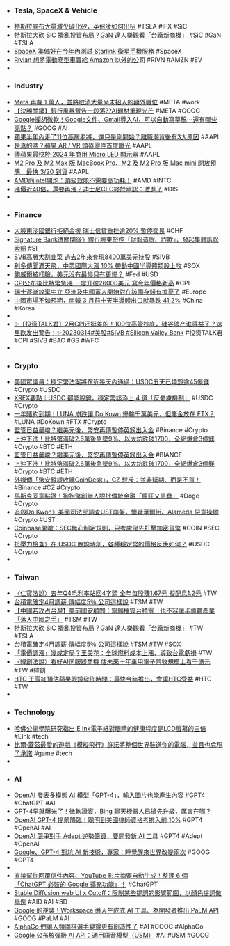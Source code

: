 - ### Tesla, SpaceX & Vehicle
- [特斯拉宣布大量減少碳化矽，英飛凌如何出招](https://technews.tw/2023/03/15/infineon-compound-semiconductor/) #TSLA #IFX #SiC
- [特斯拉大砍 SiC 攪亂投資布局？GaN 達人樂觀看「台廠新商機」](https://technews.tw/2023/03/15/itri-new-platform-for-third-generation-semiconductor-technology/) #SiC #GaN #TSLA
- [SpaceX 準備好在今年內測試 Starlink 衛星手機服務](https://chinese.engadget.com/spacex-is-getting-ready-to-test-its-starlink-satellite-to-cell-phone-service-100012459.html) #SpaceX
- [Rivian 想將電動廂型車賣給 Amazon 以外的公司](https://chinese.engadget.com/rivians-electric-delivery-vans-could-soon-be-available-to-companies-other-than-amazon-010401455.html) #RIVN #AMZN #EV
-
- ###  Industry
- [Meta 再裁 1 萬人，並將取消大量尚未招人的額外職位](https://chinese.engadget.com/zuckerberg-touts-year-of-efficiency-as-meta-lays-off-an-additional-10000-workers-144656596.html) #META #work
- [【決勝關鍵】銀行風暴暫告一段落??AI題材重現光芒](https://m.cnyes.com/news/id/5115456) #META #GOOG
- [Google攔胡微軟！Google文件、Gmail導入AI，可以自動寫草稿⋯還有哪些亮點？](https://www.bnext.com.tw/article/74443/google-googledoc-gmail-generatedai) #GOOG #AI
- [蘋果半年內走了11位高層老將，還只是剛開始？離職潮背後有3大原因](https://www.bnext.com.tw/article/74446/apple-senior-mana-reasons-elev) #AAPL
- [是真的嗎？蘋果 AR / VR 頭盔零件首度曝光](https://technews.tw/2023/03/14/apple-ar-vr-5/) #AAPL
- [傳蘋果最快於 2024 年商用 Micro LED 顯示器](https://technews.tw/2023/03/14/apple-micro-led-3/) #AAPL
- [M2 Pro 及 M2 Max 版 MacBook Pro、M2 及 M2 Pro 版 Mac mini 開放預購，最快 3/20 到貨](https://www.techbang.com/posts/104628-m2-pro-and-m2-max-macbook-pro-m2-and-m2-pro-mac-mini) #AAPL
- [AMD向Intel開炮：頂級效能不需要高功耗！](https://3cjohnhardware.wordpress.com/2023/03/13/amd-intel-7/) #AMD #INTC
- [漲價近40倍，還要再漲？迪士尼CEO終於承認：激進了](https://news.cnyes.com/news/id/5115394) #DIS
-
- ### Finance
- [大股東沙國銀行拒絕金援 瑞士信貸重挫逾20% 暫停交易](https://news.cnyes.com/news/id/5115606) #CHF
- [Signature Bank遭關閉後》銀行股東怒控「財報造假、詐欺」，發起集體訴訟索賠](https://www.blocktempo.com/shareholders-sue-signature-for-fraud/) #SI
- [SVB高層大割韭菜 過去2年來套現8400萬美元持股](https://news.cnyes.com/news/id/5115382) #SIVB
- [利多傳聞滿天飛，中芯國際大漲 10% 帶動中國半導體類股上攻](https://finance.technews.tw/2023/03/14/smic-surges-10-leading-chinese-semiconductor-stocks-to-rally/) #SOX
- [鮑威爾被打臉，美元沒有最慘只有更慘？](https://www.dailyfxasia.com/cn/cmarkets/20230314-23353.html) #Fed #USD
- [CPI公布後比特幣急漲 一度升破26000美元 寫今年價格新高](https://news.cnyes.com/news/id/5115353) #CPI
- [瑞士逐漸放棄中立 亞洲及中國富人開始對在該國存錢有擔憂了](https://www.rfi.fr/tw/歐洲/20230312-瑞士逐漸放棄中立-亞洲及中國富人開始對在該國存錢有擔憂了) #Europe
- [中國市場不如預期，南韓 3 月前十天半導體出口就暴跌 41.2%](https://finance.technews.tw/2023/03/14/south-koreas-semiconductor-exports-plunge-41-2-in-first-10-days-of-march-alone/) #China #Korea
-
- [✨【投资TALK君】2月CPI还挺差的！100位高管抄底，硅谷破产谁得益了？达里欧发出警告！✨20230314#美股#SIVB #Silicon Valley Bank](https://www.youtube.com/watch?v=8ViWpeTCW4Y) #投资TALK君 #CPI #SIVB #BAC #GS #WFC
-
- ### Crypto
- [美國眾議員：穩定幣法案將在近幾天內通過；USDC五天已燒毀逾45億鎂](https://www.blocktempo.com/rep-maxine-waters-says-u-s-could-pass-stablecoin-legislation-in-a-few-days/) #Crypto #USDC
- [XREX觀點｜USDC 都能脫鉤，穩定幣該添上 4 道「反憂慮機制」](https://www.blocktempo.com/xrex-talks-about-anti-depegged-mechanism-of-stablecoins/) #USDC #Crypto
- [一年賭約到期！LUNA 崩跌讓 Do Kown 慘輸千萬美元，但賭金放在 FTX？](https://www.blocktempo.com/do-kwon-bets-1-million-on-lunas-future-price-one-year-ago/) #LUNA #DoKown #FTX #Crypto
- [監管日益嚴峻？繼美元後，幣安再傳暫停英鎊出入金](https://abmedia.io/20230314-binance-will-suspend-gbp-transactions-by-paysafe) #Binance #Crypto
- [上沖下洗！比特幣漲破2.6萬後急墜9％、以太坊跌破1700，全網爆倉3億鎂](https://www.blocktempo.com/bitcoin-falls-9-percent-after-rising-past-26000/) #Crypto #BTC #ETH
- [監管日益嚴峻？繼美元後，幣安再傳暫停英鎊出入金](https://abmedia.io/20230314-binance-will-suspend-gbp-transactions-by-paysafe) #BIANCE
- [上沖下洗！比特幣漲破2.6萬後急墜9％、以太坊跌破1700，全網爆倉3億鎂](https://www.blocktempo.com/bitcoin-falls-9-percent-after-rising-past-26000/) #Crypto #BTC #ETH
- [外媒傳「幣安暫緩收購CoinDesk」，CZ 駁斥：並非延期、而是不買！](https://www.blocktempo.com/binance-denies-interest-in-buying-coindesk/) #Binance #CZ #Crypto
- [馬斯克同意點讚！狗狗幣創辦人狠批傳統金融「瘋狂又愚蠢」](https://www.blocktempo.com/dogecoin-founder-remember-that-every-single-thing-about-modern-financial-markets-is-batshit-insane-stupidity/) #Doge #Crypto
- [追殺Do Kwon》美國司法部調查UST崩盤，懷疑華爾街、Alameda 惡意操縱](https://www.blocktempo.com/us-justice-department-is-investigating-ust-collapse/) #Crypto #UST
- [Coinbase開嗆：SEC無心制定規則，只考慮優先打擊加密貨幣](https://www.blocktempo.com/coinbase-sec-considers-cracking-down-on-cryptocurrencies-as-a-priority/) #COIN #SEC #Crypto
- [抗壓力檢查》在 USDC 脫鉤時刻，各種穩定幣的價格反應如何？](https://www.blocktempo.com/usdc-plummets-how-stablecoins-perform/) #USDC #Crypto
-
- ### Taiwan
- [〈仁寶法說〉去年Q4毛利率站回4字頭 全年每股賺1.67元 擬配息1.2元](https://news.cnyes.com/news/id/5115512) #TW
- [台積電確定4月調薪 傳幅度5％ 公司這樣說](https://ctee.com.tw/news/tech/824501.html) #TSM #TW
- [【中國若攻占台灣】美前國安顧問：寧願摧毀台積電　也不容讓半導體產業「落入中國之手」](https://www.upmedia.mg/news_info.php?Type=3&SerialNo=168000) #TSM #TW
- [特斯拉大砍 SiC 攪亂投資布局？GaN 達人樂觀看「台廠新商機」](https://technews.tw/2023/03/15/itri-new-platform-for-third-generation-semiconductor-technology/) #TW #TSLA
- [台積電確定4月調薪 傳幅度5％ 公司這樣說](https://ctee.com.tw/news/tech/824501.html) #TSM #TW #SOX
- [「電價調漲」幾成定局？王美花：全球燃料成本上漲、導致台電虧損](https://today.line.me/tw/v2/article/wJ7gZjE) #TW
- [〈緯創法說〉看好AI伺服器商機 估未來十年車用電子營收規模上看千億元](https://news.cnyes.com/news/id/5115331) #TW #緯創
- [HTC 王雪紅預估蘋果眼鏡發佈時間：最快今年推出，會讓HTC受益](https://www.techbang.com/posts/104440-htc-wang-xuehong-revealed-that-apple-glasses-release-time-the) #HTC #TW
-
- ### Technology
- [哈佛公衞學院研究指出 E Ink電子紙對眼睛的健康程度是LCD螢幕的三倍](https://m.cnyes.com/news/id/5115199) #EInk #tech
- [比爾·蓋茲最愛的遊戲《模擬飛行》許諾將整個世界裝進你的電腦，並且也兌現了承諾](https://www.techbang.com/posts/104626-bill-gates-favorite-game-opened-an-era-in-40-years) #game #tech
-
- ### AI
- [OpenAI 發表多模態 AI 模型「GPT-4」，輸入圖片也能產生內容](https://technews.tw/2023/03/15/openai-release-new-ai-gpt-4/) #GPT4 #ChatGPT #AI
- [GPT-4早就曝光了！微軟證實，Bing 聊天機器人已搶先升級，厲害在哪？](https://www.bnext.com.tw/article/74448/bing-chat-openai-gpt-4)
- [OpenAI GPT-4 提前降臨！聰明到美國律師資格考排入前 10%](https://www.inside.com.tw/article/31017-OpenAI-GPT-4) #GPT4 #OpenAI #AI
- [OpenAI 競爭對手 Adept 逆勢籌資，要開發新 AI 工具](https://technews.tw/2023/03/15/ai-startup-adept-raises-350-million-in-fresh-funding/) #GPT4 #Adept #OpenAI
- [Google、GPT-4 對尬 AI 新技術，專家：睡覺醒來世界改變兩次](https://technews.tw/2023/03/15/ai-new-technology-change-world/) #GOOG #GPT4
-
- [直接幫你回覆信件內容、YouTube 影片摘要自動生成！整理 6 個「ChatGPT 必裝的 Google 擴充功能」！](https://www.gq.com.tw/gadget/article/chat-gpt-google-chrome-%E6%8F%92%E4%BB%B6) #ChatGPT
- [Stable Diffusion web UI x Cutoff：限制某些提詞的影響範圍，以顏色提詞做舉例](https://mnya.tw/cc/word/1973.html) #AID #AI #SD
- [Google 的逆襲！Workspace 導入生成式 AI 工具、為開發者推出 PaLM API](https://www.inside.com.tw/article/31016-Google-Workspace-AI-announce-PaLM-API) #GOOG #PaLM #AI
- [AlphaGo 們讓人類圍棋選手變得更有創造性了](https://chinese.engadget.com/alphago-pushed-human-go-players-to-become-more-creative-130042629.html) #AI #GOOG #AlphaGo
- [Google 公布核彈級 AI API：通用語音模型（USM）](https://www.inside.com.tw/article/30930-google-universal-speech-model-usm) #AI #USM #GOOG